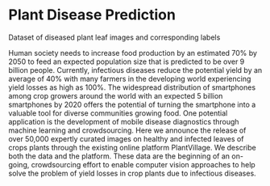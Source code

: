# Plant Disease Prediction
Dataset of diseased plant leaf images and corresponding labels

Human society needs to increase food production by an estimated 70% by 2050 to feed an expected population size that is predicted to be over 9 billion people. Currently, infectious diseases reduce the potential yield by an average of 40% with many farmers in the developing world experiencing yield losses as high as 100%. The widespread distribution of smartphones among crop growers around the world with an expected 5 billion smartphones by 2020 offers the potential of turning the smartphone into a valuable tool for diverse communities growing food. One potential application is the development of mobile disease diagnostics through machine learning and crowdsourcing. Here we announce the release of over 50,000 expertly curated images on healthy and infected leaves of crops plants through the existing online platform PlantVillage. We describe both the data and the platform. These data are the beginning of an on-going, crowdsourcing effort to enable computer vision approaches to help solve the problem of yield losses in crop plants due to infectious diseases.
